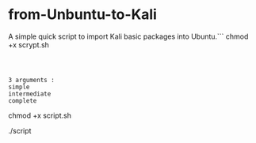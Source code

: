 # from-Unbuntu-to-Kali
A simple quick script to import Kali basic packages into Ubuntu.```
chmod +x scrypt.sh
```



3 arguments :
simple
intermediate
complete

```
chmod +x script.sh

./script
```


